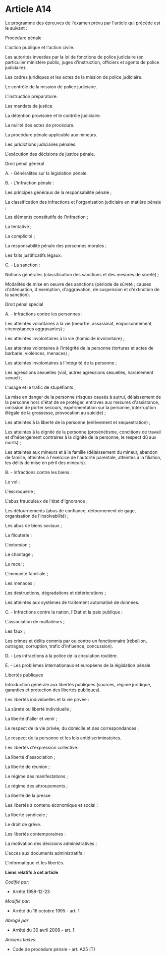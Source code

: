 # Article A14

Le programme des épreuves de l'examen prévu par l'article qui précède est le suivant :

Procédure pénale

L'action publique et l'action civile.

Les autorités investies par la loi de fonctions de police judiciaire (en particulier ministère public, juges d'instruction,
officiers et agents de police judiciaire).

Les cadres juridiques et les actes de la mission de police judiciaire.

Le contrôle de la mission de police judiciaire.

L'instruction préparatoire.

Les mandats de justice.

La détention provisoire et le contrôle judiciaire.

La nullité des actes de procédure.

La procédure pénale applicable aux mineurs.

Les juridictions judiciaires pénales.

L'exécution des décisions de justice pénale.

Droit pénal général

A. - Généralités sur la législation pénale.

B. - L'infraction pénale :

Les principes généraux de la responsabilité pénale ;

La classification des infractions et l'organisation judiciaire en matière pénale ;

Les éléments constitutifs de l'infraction ;

La tentative ;

La complicité ;

La responsabilité pénale des personnes morales ;

Les faits justificatifs légaux.

C. - La sanction :

Notions générales (classification des sanctions et des mesures de sûreté) ;

Modalités de mise en oeuvre des sanctions (période de sûreté ; causes d'atténuation, d'exemption, d'aggravation, de
suspension et d'extinction de la sanction).

Droit pénal spécial

A. - Infractions contre les personnes :

Les atteintes volontaires à la vie (meurtre, assassinat, empoisonnement, circonstances aggravantes) ;

Les atteintes involontaires à la vie (homicide involontaire) ;

Les atteintes volontaires à l'intégrité de la personne (tortures et actes de barbarie, violences, menaces) ;

Les atteintes involontaires à l'intégrité de la personne ;

Les agressions sexuelles (viol, autres agressions sexuelles, harcèlement sexuel) ;

L'usage et le trafic de stupéfiants ;

La mise en danger de la personne (risques causés à autrui, délaissement de la personne hors d'état de se protéger, entraves
aux mesures d'assistance, omission de porter secours, expérimentation sur la personne, interruption illégale de la grossesse,
provocation au suicide) ;

Les atteintes à la liberté de la personne (enlèvement et séquestration) ;

Les atteintes à la dignité de la personne (proxénétisme, conditions de travail et d'hébergement contraires à la dignité de la
personne, le respect dû aux morts) ;

Les atteintes aux mineurs et à la famille (délaissement du mineur, abandon de famille, atteintes à l'exercice de l'autorité
parentale, atteintes à la filiation, les délits de mise en péril des mineurs).

B. - Infractions contre les biens :

Le vol ;

L'escroquerie ;

L'abus frauduleux de l'état d'ignorance ;

Les détournements (abus de confiance, détournement de gage, organisation de l'insolvabilité) ;

Les abus de biens sociaux ;

La filouterie ;

L'extorsion ;

Le chantage ;

Le recel ;

L'immunité familiale ;

Les menaces ;

Les destructions, dégradations et détériorations ;

Les atteintes aux systèmes de traitement automatisé de données.

C. - Infractions contre la nation, l'Etat et la paix publique :

L'association de malfaiteurs ;

Les faux ;

Les crimes et délits commis par ou contre un fonctionnaire (rébellion, outrages, corruption, trafic d'influence, concussion).

D. - Les infractions à la police de la circulation routière.

E. - Les problèmes internationaux et européens de la législation pénale.

Libertés publiques

Introduction générale aux libertés publiques (sources, régime juridique, garanties et protection des libertés publiques).

Les libertés individuelles et la vie privée :

La sûreté ou liberté individuelle ;

La liberté d'aller et venir ;

Le respect de la vie privée, du domicile et des correspondances ;

Le respect de la personne et les lois antidiscriminatoires.

Les libertés d'expression collective :

La liberté d'association ;

La liberté de réunion ;

Le régime des manifestations ;

Le régime des attroupements ;

La liberté de la presse.

Les libertés à contenu économique et social :

La liberté syndicale ;

Le droit de grève.

Les libertés contemporaines :

La motivation des décisions administratives ;

L'accès aux documents administratifs ;

L'informatique et les libertés.

**Liens relatifs à cet article**

_Codifié par_:

  - Arrêté 1958-12-23

_Modifié par_:

  - Arrêté du 16 octobre 1995 - art. 1

_Abrogé par_:

  - Arrêté du 30 avril 2008 - art. 1

_Anciens textes_:

  - Code de procédure pénale - art. A25 (T)
